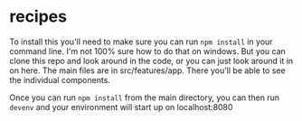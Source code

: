 # recipes

To install this you'll need to make sure you can run ```npm install``` in your command line.  I'm not 100% sure how to do that on windows.  But you can clone this repo and look around in the code, or you can just look around it in on here.  The main files are in src/features/app.  There  you'll be able to see the individual components.


Once you can run ```npm install``` from the main directory, you can then run ```devenv``` and your environment will start up on localhost:8080
